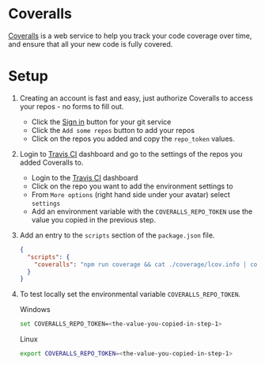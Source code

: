 # Coveralls

[Coveralls](https://coveralls.io/) is a web service to help you track your code coverage over time, and ensure that all your new code is fully covered.

# Setup

1. Creating an account is fast and easy, just authorize Coveralls to access your repos - no forms to fill out.

    - Click the [Sign in](https://coveralls.io/sign-in) button for your git service
    - Click the `Add some repos` button to add your repos
    - Click on the repos you added and copy the `repo_token` values.

2. Login to [Travis CI](https://travis-ci.com) dashboard and go to the settings of the repos you added Coveralls to.

    - Login to the [Travis CI](https://travis-ci.com) dashboard
    - Click on the repo you want to add the environment settings to
    - From `More options` (right hand side under your avatar) select `settings`
    - Add an environment variable with the `COVERALLS_REPO_TOKEN` use the value you copied in the previous step.

3. Add an entry to the `scripts` section of the `package.json` file.

   ```json
   {
     "scripts": {
       "coveralls": "npm run coverage && cat ./coverage/lcov.info | coveralls && rm -rf ./coverage",
     }
   }
   ```

4. To test locally set the environmental variable `COVERALLS_REPO_TOKEN`.

   Windows

   ```bash
   set COVERALLS_REPO_TOKEN=<the-value-you-copied-in-step-1>
   ```

   Linux

   ```bash
   export COVERALLS_REPO_TOKEN=<the-value-you-copied-in-step-1>
   ```

